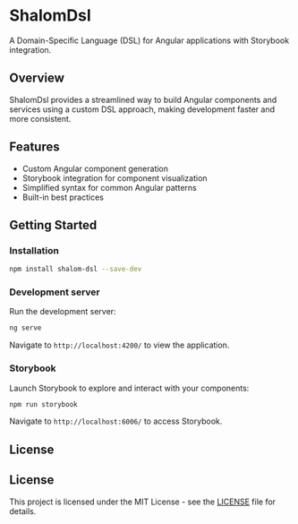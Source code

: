 # ShalomDsl

A Domain-Specific Language (DSL) for Angular applications with Storybook integration.

## Overview

ShalomDsl provides a streamlined way to build Angular components and services using a custom DSL approach, making development faster and more consistent.

## Features

- Custom Angular component generation
- Storybook integration for component visualization
- Simplified syntax for common Angular patterns
- Built-in best practices

## Getting Started

### Installation

```bash
npm install shalom-dsl --save-dev
```

### Development server

Run the development server:

```bash
ng serve
```

Navigate to `http://localhost:4200/` to view the application.

### Storybook

Launch Storybook to explore and interact with your components:

```bash
npm run storybook
```

Navigate to `http://localhost:6006/` to access Storybook.

## License

## License

This project is licensed under the MIT License - see the [LICENSE](LICENSE) file for details.
